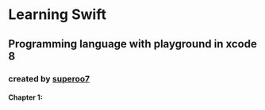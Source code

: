 # Learning Swift
## Programming language with playground in xcode 8

### created by [superoo7](http://superoo7/com)


#### Chapter 1:
